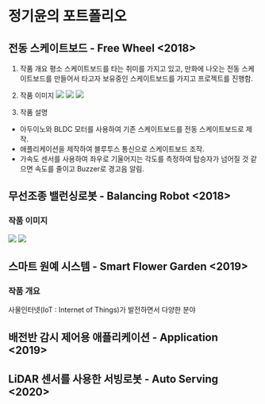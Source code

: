 # 정기윤의 포트폴리오
## 전동 스케이트보드 - Free Wheel <2018>
1. 작품 개요
평소 스케이트보드를 타는 취미를 가지고 있고, 만화에 나오는 전동 스케이트보드를 만들어서 타고자   보유중인 스케이트보드를 가지고 프로젝트를 진행함.

2. 작품 이미지
<img src="https://user-images.githubusercontent.com/44526808/103165263-e585b880-4858-11eb-847f-20c621ba6cd6.png"></img>
<img src="https://user-images.githubusercontent.com/44526808/103165256-c5ee9000-4858-11eb-8fbc-8a0c45dfa1ab.png"></img>
<img src="https://user-images.githubusercontent.com/44526808/103165272-f9311f00-4858-11eb-8c07-2e13904503c7.png"></img>

3. 작품 설명
+ 아두이노와 BLDC 모터를 사용하여 기존 스케이트보드를 전동 스케이트보드로 제작.
+ 애플리케이션을 제작하여 블루투스 통신으로 스케이트보드 조작.
+ 가속도 센서를 사용하여 좌우로 기울어지는 각도를 측정하여 탑승자가 넘어질 것 같으면 속도를 줄이고 Buzzer로 경고음 알림.

## 무선조종 밸런싱로봇 - Balancing Robot <2018>
### 작품 이미지
<img src="https://user-images.githubusercontent.com/44526808/103165859-3e0c8400-4860-11eb-9fe2-e3c6d915a725.png"></img>
<img src="https://user-images.githubusercontent.com/44526808/103165860-4238a180-4860-11eb-93b0-681cf14e400a.png"></img>

## 스마트 원예 시스템 - Smart Flower Garden <2019>
### 작품 개요
사물인터넷(IoT : Internet of Things)가 발전하면서 다양한 분야

## 배전반 감시 제어용 애플리케이션 - Application <2019>

## LiDAR 센서를 사용한 서빙로봇 - Auto Serving <2020>
